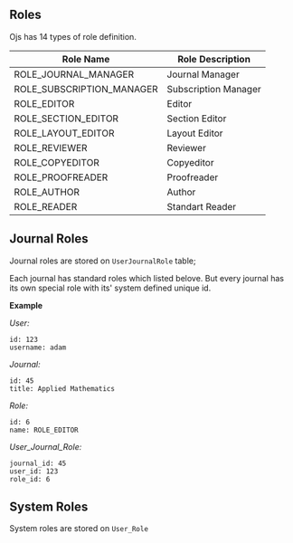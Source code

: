 Roles
-----

Ojs has 14 types of role definition.


| Role Name 					| Role Description          |
|-------------------------------|-------------------------------------------|
| ROLE_JOURNAL_MANAGER                          | Journal Manager           |
| ROLE_SUBSCRIPTION_MANAGER                     | Subscription Manager      |
| ROLE_EDITOR 				 	| Editor                    |
| ROLE_SECTION_EDITOR                           | Section Editor            |
| ROLE_LAYOUT_EDITOR                            | Layout Editor             |
| ROLE_REVIEWER				 	| Reviewer                  |
| ROLE_COPYEDITOR 			 	| Copyeditor                |
| ROLE_PROOFREADER			 	| Proofreader               |
| ROLE_AUTHOR 				 	| Author                    |
| ROLE_READER 				 	| Standart Reader           |


Journal Roles
-------------

Journal roles are stored on `UserJournalRole` table;

Each journal has standard roles which listed belove. But every journal has its own special role with its' system defined unique id.

**Example**

*User:*

    id: 123
    username: adam

*Journal:* 

    id: 45
    title: Applied Mathematics

*Role:*

    id: 6
    name: ROLE_EDITOR


*User_Journal_Role:*

    journal_id: 45
    user_id: 123
    role_id: 6 



System Roles
------------

System roles are stored on `User_Role`


